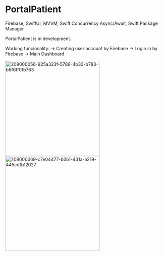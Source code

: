 # PortalPatient
Firebase, SwiftUI, MVVM, Swift Concurrency Async/Await, Swift Package Manager

PortalPatient is in development.

Working funcionality: 
-> Creating user account by Firebase
-> Login in by Firebase
-> Main Dashboard

<img width="300" alt="208000056-925a323f-5788-4b33-b783-b6f6ff0fb763" src="https://user-images.githubusercontent.com/107407005/208004077-7b624500-e219-4074-b952-f2924a0d8490.png">
<img width="300" alt="208000069-c7e04477-b3b1-431a-a219-445cdfb12027" src="https://user-images.githubusercontent.com/107407005/208004082-fcce4652-21d3-4647-a613-a82f4227ba9d.png">
